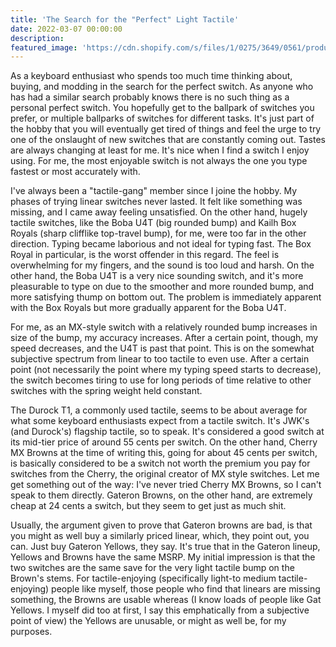 ```yaml
---
title: 'The Search for the "Perfect" Light Tactile'
date: 2022-03-07 00:00:00
description: 
featured_image: 'https://cdn.shopify.com/s/files/1/0275/3649/0561/products/dk-saru-tactile-switches-270168.jpg?v=1642132364'
---
```


As a keyboard enthusiast who spends too much time thinking about, buying, and modding in the search for the perfect switch. As anyone who has had a similar search probably knows there is no such thing as a personal perfect switch. You hopefully get to the ballpark of switches you prefer, or multiple ballparks of switches for different tasks. It's just part of the hobby that you will eventually get tired of things and feel the urge to try one of the onslaught of new switches that are constantly coming out. Tastes are always changing at least for me. It's nice when I find a switch I enjoy using. For me, the most enjoyable switch is not always the one you type fastest or most accurately with.

I've always been a "tactile-gang" member since I joine the hobby. My phases of trying linear switches never lasted. It felt like something was missing, and I came away feeling unsatisfied. On the other hand, hugely tactile switches, like the Boba U4T (big rounded bump) and Kailh Box Royals (sharp clifflike top-travel bump), for me, were too far in the other direction. Typing became laborious and not ideal for typing fast. The Box Royal in particular, is the worst offender in this regard. The feel is overwhelming for my fingers, and the sound is too loud and harsh. On the other hand, the Boba U4T is a very nice sounding switch, and it's more pleasurable to type on due to the smoother and more rounded bump, and more satisfying thump on bottom out. The problem is immediately apparent with the Box Royals but more gradually apparent for the Boba U4T. 

For me, as an MX-style switch with a relatively rounded bump increases in size of the bump, my accuracy increases. After a certain point, though, my speed decreases, and the U4T is past that point. This is on the somewhat subjective spectrum from linear to too tactile to even use. After a certain point (not necessarily the point where my typing speed starts to decrease), the switch becomes tiring to use for long periods of time relative to other switches with the spring weight held constant. 

The Durock T1, a commonly used tactile, seems to be about average for what some keyboard enthusiasts expect from a tactile switch. It's JWK's (and Durock's) flagship tactile, so to speak. It's considered a good switch at its mid-tier price of around 55 cents per switch. On the other hand, Cherry MX Browns at the time of writing this, going for about 45 cents per switch, is basically considered to be a switch not worth the premium you pay for switches from the Cherry, the original creator of MX style switches. Let me get something out of the way: I've never tried Cherry MX Browns, so I can't speak to them directly. Gateron Browns, on the other hand, are extremely cheap at 24 cents a switch, but they seem to get just as much shit.

Usually, the argument given to prove that Gateron browns are bad, is that you might as well buy a similarly priced linear, which, they point out, you can. Just buy Gateron Yellows, they say. It's true that in the Gateron lineup, Yellows and Browns have the same MSRP. My initial impression is that the two switches are the same save for the very light tactile bump on the Brown's stems. For tactile-enjoying (specifically light-to medium tactile-enjoying) people like myself, those people who find that linears are missing something, the Browns are usable whereas (I know loads of people like Gat Yellows. I myself did too at first, I say this emphatically from a subjective point of view) the Yellows are unusable, or might as well be, for my purposes.